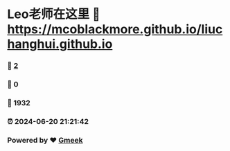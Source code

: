 # Leo老师在这里 :link: https://mcoblackmore.github.io/liuchanghui.github.io 
### :page_facing_up: [2](https://mcoblackmore.github.io/liuchanghui.github.io/tag.html) 
### :speech_balloon: 0 
### :hibiscus: 1932 
### :alarm_clock: 2024-06-20 21:21:42 
### Powered by :heart: [Gmeek](https://github.com/Meekdai/Gmeek)
